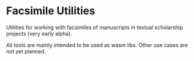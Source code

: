 # Facsimile Utilities

Utilities for working with facsimiles of manuscripts in textual scholarship projects (very early alpha).

All tools are mainly intended to be used as wasm libs. Other use cases are not yet planned.
